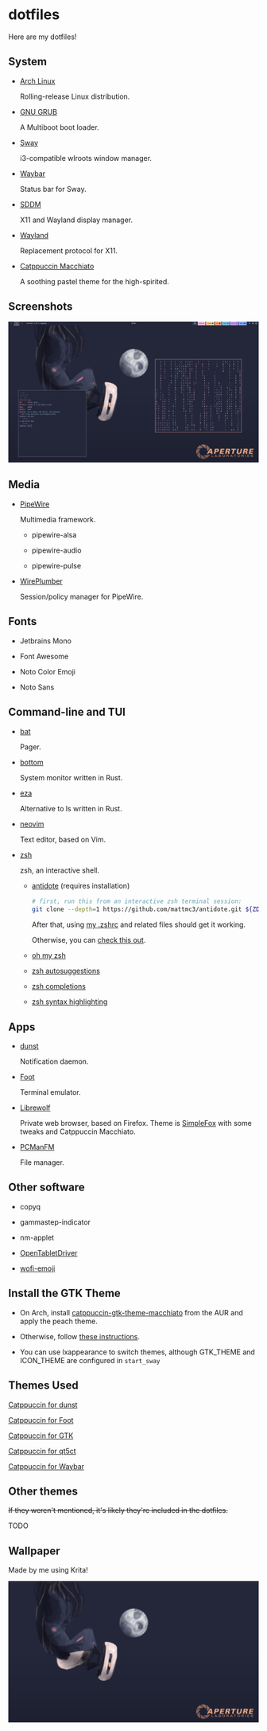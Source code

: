 # dotfiles

Here are my dotfiles!

## System

* [Arch Linux](https://archlinux.org/)

  Rolling-release Linux distribution.

* [GNU GRUB](https://www.gnu.org/software/grub/)

  A Multiboot boot loader.

* [Sway](https://swaywm.org)

  i3-compatible wlroots window manager.

* [Waybar](https://github.com/Alexays/Waybar)

  Status bar for Sway.

* [SDDM](https://github.com/sddm/sddm)

  X11 and Wayland display manager.

* [Wayland](https://wayland.freedesktop.org/)

  Replacement protocol for X11.

* [Catppuccin Macchiato](https://github.com/catppuccin/catppuccin)

  A soothing pastel theme for the high-spirited.

## Screenshots

![Screenshot Number One](screenshots/1.png)

## Media

* [PipeWire](https://wiki.archlinux.org/title/PipeWire)

  Multimedia framework.

  * pipewire-alsa

  * pipewire-audio

  * pipewire-pulse

* [WirePlumber](https://wiki.archlinux.org/title/WirePlumber)

  Session/policy manager for PipeWire.

## Fonts

* Jetbrains Mono

* Font Awesome

* Noto Color Emoji

* Noto Sans

## Command-line and TUI

* [bat](https://github.com/sharkdp/bat)

  Pager.

* [bottom](https://github.com/ClementTsang/bottom)
  
  System monitor written in Rust.

* [eza](https://github.com/eza-community/eza)

  Alternative to ls written in Rust. 

* [neovim](https://neovim.io)
  
  Text editor, based on Vim.

* [zsh](https://www.zsh.org/)

  zsh, an interactive shell.

  * [antidote](https://getantidote.github.io) (requires installation)

    ```bash
    # first, run this from an interactive zsh terminal session:
    git clone --depth=1 https://github.com/mattmc3/antidote.git ${ZDOTDIR:-~}/.antidote
    ```

    After that, using [my .zshrc](home/cally/.zshrc) and related files should get it working.

    Otherwise, you can [check this out](https://getantidote.github.io/install).

  * [oh my zsh](https://ohmyz.sh/)

  * [zsh autosuggestions](https://github.com/zsh-users/zsh-autosuggestions)

  * [zsh completions](https://github.com/zsh-users/zsh-completions)

  * [zsh syntax highlighting](https://github.com/zsh-users/zsh-syntax-highlighting)

## Apps

* [dunst](https://dunst-project.org/)

  Notification daemon.

* [Foot](https://codeberg.org/dnkl/foot)

  Terminal emulator.

* [Librewolf](https://librewolf.net) 
  
  Private web browser, based on Firefox. Theme is [SimpleFox](https://github.com/migueravila/SimpleFox) with some tweaks and Catppuccin Macchiato.

* [PCManFM](https://github.com/lxde/pcmanfm)

  File manager.

## Other software 

* copyq

* gammastep-indicator

* nm-applet

* [OpenTabletDriver](https://github.com/OpenTabletDriver/OpenTabletDriver)

* [wofi-emoji](https://github.com/Zeioth/wofi-emoji)

## Install the GTK Theme

* On Arch, install [catppuccin-gtk-theme-macchiato](https://aur.archlinux.org/packages/catppuccin-gtk-theme-macchiato) from the AUR and apply the peach theme.

* Otherwise, follow [these instructions](https://github.com/catppuccin/gtk).

* You can use lxappearance to switch themes, although GTK\_THEME and ICON_THEME are configured in `start_sway`

## Themes Used

[Catppuccin for dunst](https://github.com/catppuccin/dunst)

[Catppuccin for Foot](https://github.com/catppuccin/foot)

[Catppuccin for GTK](https://github.com/catppuccin/gtk)

[Catppuccin for qt5ct](https://github.com/catppuccin/qt5ct)

[Catppuccin for Waybar](https://github.com/catppuccin/waybar)

## Other themes

~~If they weren't mentioned, it's likely they're included in the dotfiles.~~

TODO

## Wallpaper

Made by me using Krita!

![A Catppuccin wallpaper with GLaDOS and an Aperture Science logo](dot_config/wallpaper.png)
